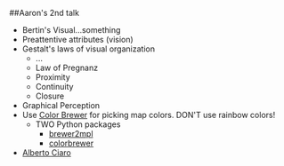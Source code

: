 
##Aaron's 2nd talk
-  Bertin's Visual...something
-  Preattentive attributes (vision)
-  Gestalt's laws of visual organization
    -  ...
    -  Law of Pregnanz
    -  Proximity
    -  Continuity
    -  Closure
-  Graphical Perception
-  Use [Color Brewer](http://colorbrewer2.org/) for picking map colors. DON'T use rainbow colors!
    -  TWO Python packages
        -  [brewer2mpl](https://pypi.python.org/pypi/brewer2mpl/1.4)
        -  [colorbrewer](https://pypi.python.org/pypi/colorbrewer)
-  [Alberto Ciaro](http://www.thefunctionalart.com/)